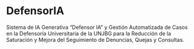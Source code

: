 # DefensorIA
Sistema de IA Generativa “Defensor IA” y Gestión Automatizada de Casos en la Defensoría Universitaria de la UNJBG para la Reducción de la Saturación y Mejora del Seguimiento de Denuncias, Quejas y Consultas.
